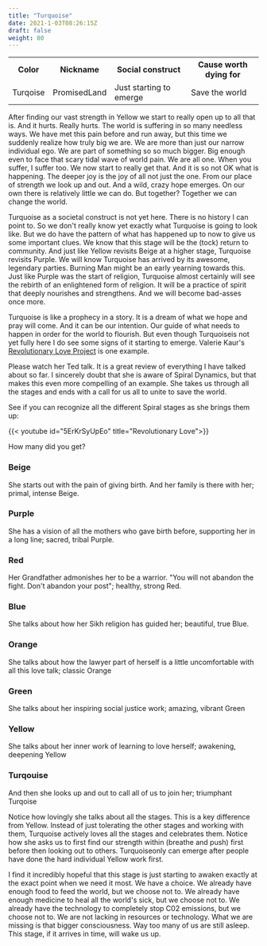 ```yaml
---
title: "Turquoise"
date: 2021-1-03T08:26:15Z
draft: false
weight: 80
---
```

<table style="width:100%">
  <tr>
    <th>Color</th>
    <th>Nickname</th>
    <th>Social construct</th>
    <th>Cause worth dying for</th>
  </tr>
  <tr id="Turqoise">
    <td>Turqoise</td>
    <td>PromisedLand</td>
    <td>Just starting to emerge</td>
    <td>Save the world</td>
  </tr>
</table>

After finding our vast strength in Yellow we start to really open up to all that is. And it hurts. Really hurts. The world is suffering in so many needless ways. We have met this pain before and run away, but this time we suddenly realize how truly big we are. We are more than just our narrow individual ego. We are part of something so so much bigger. Big enough even to face that scary tidal wave of world pain. We are all one. When you suffer, I suffer too. We now start to really get that. And it is so not OK what is happening. The deeper joy is the joy of all not just the one. From our place of strength we look up and out. And a wild, crazy hope emerges. On our own there is relatively little we can do. But together? Together we can change the world.

Turquoise as a societal construct is not yet here. There is no history I can point to. So we don't really know yet exactly what Turquoise is going to look like. But we do have the pattern of what has happened up to now to give us some important clues. We know that this stage will be the (tock) return to community. And just like Yellow revisits Beige at a higher stage, Turquoise revisits Purple. We will know Turquoise has arrived by its awesome, legendary parties. Burning Man might be an early yearning towards this. Just like Purple was the start of religion, Turquoise almost certainly will see the rebirth of an enlightened form of religion. It will be a practice of spirit that deeply nourishes and strengthens. And we will become bad-asses once more.

Turquoise is like a prophecy in a story. It is a dream of what we hope and pray will come. And it can be our intention. Our guide of what needs to happen in order for the world to flourish. But even though Turquoiseis not yet fully here I do see some signs of it starting to emerge. Valerie Kaur's [Revolutionary Love Project](https://valariekaur.com/revolutionary-love-project/) is one example.

Please watch her Ted talk. It is a great review of everything I have talked about so far. I sincerely doubt that she is aware of Spiral Dynamics, but that makes this even more compelling of an example. She takes us through all the stages and ends with a call for us all to unite to save the world.

See if you can recognize all the different Spiral stages as she brings them up:

{{< youtube id="5ErKrSyUpEo" title="Revolutionary Love">}}

How many did you get?

### Beige
She starts out with the pain of giving birth. And her family is there with her; primal, intense Beige.

### Purple
She has a vision of all the mothers who gave birth before, supporting her in a long line; sacred, tribal Purple.

### Red
Her Grandfather admonishes her to be a warrior. "You will not abandon the fight. Don't abandon your post"; healthy, strong Red.

### Blue
She talks about how her Sikh religion has guided her; beautiful, true Blue.

### Orange
She talks about how the lawyer part of herself is a little uncomfortable with all this love talk; classic Orange

### Green
She talks about her inspiring social justice work; amazing, vibrant Green

### Yellow
She talks about her inner work of learning to love herself; awakening, deepening Yellow

### Turqouise
And then she looks up and out to call all of us to join her; triumphant Turqoise

Notice how lovingly she talks about all the stages. This is a key difference from Yellow. Instead of just tolerating the other stages and working with them, Turquoise actively loves all the stages and celebrates them. Notice how she asks us to first find our strength within (breathe and push) first before then looking out to others. Turquoiseonly can emerge after people have done the hard individual Yellow work first.

I find it incredibly hopeful that this stage is just starting to awaken exactly at the exact point when we need it most. We have a choice. We already have enough food to feed the world, but we choose not to. We already have enough medicine to heal all the world's sick, but we choose not to. We already have the technology to completely stop C02 emissions, but we choose not to. We are not lacking in resources or technology. What we are missing is that bigger consciousness. Way too many of us are still asleep.  This stage, if it arrives in time, will wake us up.
